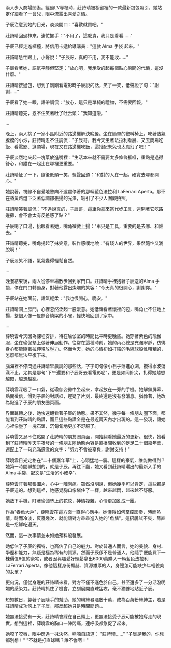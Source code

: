 
兩人步入商場閒逛。經過LV專櫃時，莊詩晴被櫥窗裡的一款最新包包吸引，她站定仔細看了一會兒，眼中流露出喜愛之情。

子辰注意到她的目光，淡淡開口："喜歡就買吧。"

莊詩晴回過神來，連忙擺手："不用了，這麼貴，我只是看看……"

子辰已經走進櫃檯，將信用卡遞給導購員："這款 Alma 手袋 起來。"

莊詩晴急忙跟上，小聲說："子辰哥，真的不用，我不能收……"

子辰看著她，語氣平靜但堅定："放心吧，我承受的起每個貼心瞬間的代價，這沒什麼。"

莊詩晴接過包，想到了剛剛看電影時子辰說的話，笑了一笑，低聲說了句："謝謝……"

子辰看了她一眼，語帶調侃："放心，這只是單純的禮物，不需要回報。"

莊詩晴聽完，忍不住笑著吐了吐舌頭："我知道啦。"

...

晚上，兩人挑了一家小區附近的路邊攤解決晚餐。坐在簡單的塑料椅上，吃著熱氣騰騰的小炒，莊詩晴忍不住調侃："子辰哥，我今天坐著法拉利看展、又去商場吃飯、看電影、逛商場，現在又在路邊攤吃飯，這搭配未免也太魔幻了吧！"

子辰淡然地夾起一塊菜放進嘴裡："生活本來就不需要太多條條框框，重點是過得舒心，和誰在一起比在哪裡更重要。"

莊詩晴怔了一下，隨後低頭一笑，輕聲回道："和對的人在一起，確實去哪都開心。"

她說著，視線不自覺地瞥向不遠處停著的那輛藍色法拉利 LaFerrari Aperta。那車在昏黃路燈下泛著低調卻張揚的光澤，吸引了不少人圍觀拍照。

莊詩晴笑著調侃："不過說真的，子辰哥，這車你拿來當代步工具，還開著它吃路邊攤，會不會太有反差感了點？"

子辰喝了口湯，抬眼看著她，嘴角微微上揚："車只是工具，重要的是去哪、和誰去。"

莊詩晴聽完，嘴角揚起了抹笑意，裝作感嘆地說："有錢人的世界，果然隨性又灑脫啊！"

子辰淡笑不語，氣氛變得輕鬆自然。

...

晚餐結束後，兩人從停車場散步回到家門口。莊詩晴手裡抱著子辰送的Alma 手袋，停在門口轉過身，對著他露出燦爛的笑容："今天真的很開心，謝謝你。"

子辰站在她面前，語氣輕柔："我也很開心，晚安。"

莊詩晴關上房門，心裡忽然泛起一股暖意。她低頭看著懷裡的包，嘴角止不住地上揚，整個人像一隻餘音繞梁的小雀，輕快地回到了家中。

...

薛曉雲今天因為課程安排，待在瑜伽室的時間比平時更晚些。她穿著紫色的瑜伽服，坐在瑜伽墊上做著伸展動作。往常在這種時刻，她的內心總是充滿寧靜，彷彿身心都能隨著拉伸釋放壓力。然而今天，她的心情卻如打結的毛線球般亂糟糟的，怎麼都無法平復下來。

腦海裡不停閃過莊詩晴早晨說的那些話，字字句句像小石子落進心湖，攪得水波蕩漾不止。尤其是那句"下午還要和子辰哥去看電影呢"，更是如同針尖，扎得她越想越悶，越想越亂。

薛曉雲深吸了一口氣，從瑜伽姿勢中坐起來，拿起放在一旁的手機。她解鎖屏幕，點開微信，滑到子辰的對話框，遲疑了片刻，最終還是沒有發消息。猶豫著，她改為點進了子辰的朋友圈頁面。

界面跳轉之後，她快速翻看著子辰的動態。果不其然，幾乎每一條朋友圈下面，都能看到莊詩晴的點讚，而且這些點讚全是在最近兩天內才出現的。這一發現，讓她心裡像壓了一塊石頭，沉甸甸地更加不舒服了。

薛曉雲又忍不住點開了莊詩晴的朋友圈頁面，開始翻看她最近的更新。很快，她看到了莊詩晴昨天午夜發的一條朋友圈動態內容是直播間收到的足足二十個嘉年華，還配上了一句充滿感激的文字："努力不會被辜負，謝謝支持！"

薛曉雲目光定格在"二十個嘉年華"上，心頭猛地一震。這樣的豪氣，誰能做得到？她第一時間聯想到的，就是子辰。再往下翻，她又看到莊詩晴曬出的最新入手的Alma 手袋，配文是"生活的小確幸"。

薛曉雲盯著那張圖片，心中一陣刺痛。雖然沒明說，但她幾乎可以肯定，這些都是子辰送的。想到這裡，她感覺胸口像堵住了一樣，越來越悶，越來越不舒服。

她放下手機，盯著瑜伽墊上的花紋，神情複雜，心情更加亂成一團。

作為"養魚大戶"，薛曉雲在這方面一直得心應手。她懂得如何掌控節奏，時而熱情，時而冷淡，反覆幾次，就能讓對方乖乖進入她的"魚塘"。這招屢試不爽，簡直是一招鮮吃遍天。

然而，這一次事情並未如她預料般發展。

她低估了子辰的獨特，也高估了自己的魅力。對於普通人而言，她的美貌、身材、學歷和能力，無疑是極為稀有的資源。然而子辰卻不是普通人。他隨手便能買下一棟價值6億的豪宅，或者因興趣愛好輕鬆拿出6000萬購入一輛藍色法拉利 LaFerrari Aperta。像他這樣身份顯赫、資源雄厚的人，身邊怎可能缺少年輕貌美的女孩？

更何況，僅從身邊的莊詩晴來看，對方不僅不遜色於自己，甚至還多了一分活潑明媚的感染力。莊詩晴抓住了機會，立刻展開直球猛攻，毫不猶豫地貼近子辰。

短短數日，靠著子辰隨手的幫助，她的粉絲暴漲數十萬，成為百萬粉絲博主，若是莊詩晴成功傍上了子辰，那反超她只是時間問題。。

她無法接受有一天，莊詩晴會踩在自己頭上，更無法接受子辰可能被她奪走的現實。想到這裡，薛曉雲的胸口一陣悶痛，連呼吸都急促了起來。

她咬了咬唇，眼中閃過一抹決然，喃喃自語道：
"莊詩晴……"
"子辰是我的，你想都別想！"
"不就是打直球嗎？誰不會啊！"


